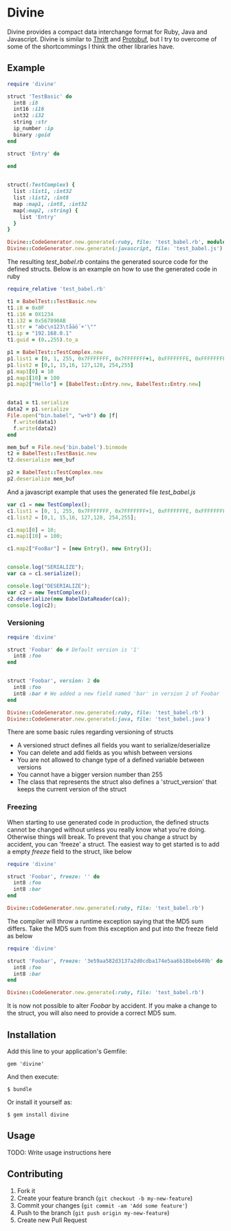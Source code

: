 # Divine

Divine provides a compact data interchange format for Ruby, Java and Javascript. Divine is similar to [Thrift](http://thrift.apache.org/) and [Protobuf](http://code.google.com/p/protobuf/), but I try to overcome of some of the shortcommings I think the other libraries have. 


## Example


```ruby
require 'divine'

struct 'TestBasic' do
  int8 :i8
  int16 :i16
  int32 :i32
  string :str
  ip_number :ip
  binary :guid
end

struct 'Entry' do
  
end


struct(:TestComplex) {
  list :list1, :int32
  list :list2, :int8
  map :map1, :int8, :int32
  map(:map2, :string) { 
    list 'Entry'
  }
}

Divine::CodeGenerator.new.generate(:ruby, file: 'test_babel.rb', module: 'BabelTest', parent_class: "Object")
Divine::CodeGenerator.new.generate(:javascript, file: 'test_babel.js')
```

The resulting _test_babel.rb_ contains the generated source code for the defined structs. Below is an example on how to use the generated code in ruby

```ruby
require_relative 'test_babel.rb'

t1 = BabelTest::TestBasic.new
t1.i8 = 0x0F
t1.i16 = 0X1234
t1.i32 = 0x567890AB
t1.str = "abc\n123\tåäö´+'\""
t1.ip = "192.168.0.1"
t1.guid = (0..255).to_a

p1 = BabelTest::TestComplex.new
p1.list1 = [0, 1, 255, 0x7FFFFFFF, 0x7FFFFFFF+1, 0xFFFFFFFE, 0xFFFFFFFF]
p1.list2 = [0,1, 15,16, 127,128, 254,255]
p1.map1[0] = 10
p1.map1[10] = 100
p1.map2["Hello"] = [BabelTest::Entry.new, BabelTest::Entry.new]


data1 = t1.serialize
data2 = p1.serialize
File.open("bin.babel", "w+b") do |f|
  f.write(data1)
  f.write(data2)
end

mem_buf = File.new('bin.babel').binmode
t2 = BabelTest::TestBasic.new
t2.deserialize mem_buf

p2 = BabelTest::TestComplex.new
p2.deserialize mem_buf
```

And a javascript example that uses the generated file _test_babel.js_

```javascript
var c1 = new TestComplex();
c1.list1 = [0, 1, 255, 0x7FFFFFFF, 0x7FFFFFFF+1, 0xFFFFFFFE, 0xFFFFFFFF];
c1.list2 = [0,1, 15,16, 127,128, 254,255];

c1.map1[0] = 10;
c1.map1[10] = 100;

c1.map2["FooBar"] = [new Entry(), new Entry()];


console.log("SERIALIZE");
var ca = c1.serialize();

console.log("DESERIALIZE");
var c2 = new TestComplex();
c2.deserialize(new BabelDataReader(ca));
console.log(c2);
```

### Versioning
```ruby
require 'divine'

struct 'Foobar' do # Default version is '1'
  int8 :foo
end


struct 'Foobar', version: 2 do
  int8 :foo
  int8 :bar # We added a new field named 'bar' in version 2 of Foobar
end

Divine::CodeGenerator.new.generate(:ruby, file: 'test_babel.rb')
Divine::CodeGenerator.new.generate(:java, file: 'test_babel.java')
```

There are some basic rules regarding versioning of structs

* A versioned struct defines all fields you want to serialize/deserialize
* You can delete and add fields as you whish between versions
* You are not allowed to change type of a defined variable between versions
* You cannot have a bigger version number than 255
* The class that represents the struct also defines a 'struct_version' that keeps the current version of the struct


### Freezing
When starting to use generated code in production, the defined structs cannot be changed without unless you really know what you're doing. Otherwise things will break.
To prevent that you change a struct by accident, you can 'freeze' a struct. The easiest way to get started is to add a empty _freeze_ field to the struct, like below

```ruby
require 'divine'

struct 'Foobar', freeze: '' do
  int8 :foo
  int8 :bar
end

Divine::CodeGenerator.new.generate(:ruby, file: 'test_babel.rb')
```

The compiler will throw a runtime exception saying that the MD5 sum differs. Take the MD5 sum from this exception and put into the freeze field as below 

```ruby
require 'divine'

struct 'Foobar', freeze: '3e59aa582d3137a2d0cdba174e5aa6b18beb649b' do
  int8 :foo
  int8 :bar
end

Divine::CodeGenerator.new.generate(:ruby, file: 'test_babel.rb')
```

It is now not possible to alter _Foobar_ by accident. If you make a change to the struct, you will also need to provide a correct MD5 sum.


## Installation

Add this line to your application's Gemfile:

    gem 'divine'

And then execute:

    $ bundle

Or install it yourself as:

    $ gem install divine

## Usage

TODO: Write usage instructions here

## Contributing

1. Fork it
2. Create your feature branch (`git checkout -b my-new-feature`)
3. Commit your changes (`git commit -am 'Add some feature'`)
4. Push to the branch (`git push origin my-new-feature`)
5. Create new Pull Request
